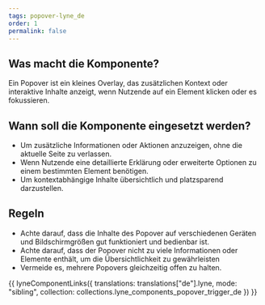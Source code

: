 ```yaml
---
tags: popover-lyne_de
order: 1
permalink: false
---
```


## Was macht die Komponente?
Ein Popover ist ein kleines Overlay, das zusätzlichen Kontext oder interaktive Inhalte anzeigt, wenn Nutzende auf ein Element klicken oder es fokussieren.

## Wann soll die Komponente eingesetzt werden?
* Um zusätzliche Informationen oder Aktionen anzuzeigen, ohne die aktuelle Seite zu verlassen.
* Wenn Nutzende eine detaillierte Erklärung oder erweiterte Optionen zu einem bestimmten Element benötigen.
* Um kontextabhängige Inhalte übersichtlich und platzsparend darzustellen.

## Regeln
* Achte darauf, dass die Inhalte des Popover auf verschiedenen Geräten und Bildschirmgrößen gut funktioniert und bedienbar ist. 
* Achte darauf, dass der Popover nicht zu viele Informationen oder Elemente enthält, um die Übersichtlichkeit zu gewährleisten
* Vermeide es, mehrere Popovers gleichzeitig offen zu halten.

{{ lyneComponentLinks({
  translations: translations["de"].lyne,
  mode: "sibling",
  collection: collections.lyne_components_popover_trigger_de
}) }}